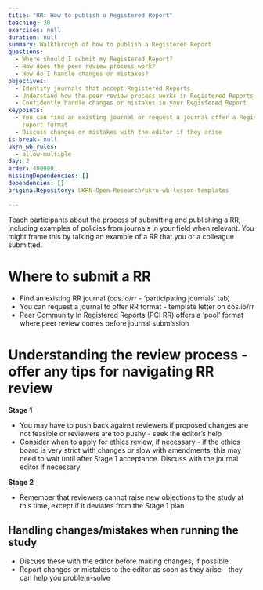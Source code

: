 ```yaml
---
title: "RR: How to publish a Registered Report"
teaching: 30
exercises: null
duration: null
summary: Walkthrough of how to publish a Registered Report
questions:
  - Where should I submit my Registered Report?
  - How does the peer review process work?
  - How do I handle changes or mistakes?
objectives:
  - Identify journals that accept Registered Reports
  - Understand how the peer review process works in Registered Reports
  - Confidently handle changes or mistakes in your Registered Report
keypoints:
  - You can find an existing journal or request a journal offer a Registered
    report format
  - Discuss changes or mistakes with the editor if they arise
is-break: null
ukrn_wb_rules:
  - allow-multiple
day: 2
order: 400000
missingDependencies: []
dependencies: []
originalRepository: UKRN-Open-Research/ukrn-wb-lesson-templates

---
```

Teach participants about the process of submitting and publishing a RR, including examples of policies from journals in your field when relevant. You might frame this by talking an example of a RR that you or a colleague submitted.

# Where to submit a RR
- Find an existing RR journal (cos.io/rr - ‘participating journals’ tab)
- You can request a journal to offer RR format - template letter on cos.io/rr
- Peer Community In Registered Reports (PCI RR) offers a ‘pool’ format where peer review comes before journal submission

# Understanding the review process - offer any tips for navigating RR review
**Stage 1**
- You may have to push back against reviewers if proposed changes are not feasible or reviewers are too pushy - seek the editor’s help
- Consider when to apply for ethics review, if necessary - if the ethics board is very strict with changes or slow with amendments, this may need to wait until after Stage 1 acceptance. Discuss with the journal editor if necessary

**Stage 2**
- Remember that reviewers cannot raise new objections to the study at this time, except if it deviates from the Stage 1 plan

## Handling changes/mistakes when running the study
- Discuss these with the editor before making changes, if possible
- Report changes or mistakes to the editor as soon as they arise - they can help you problem-solve
